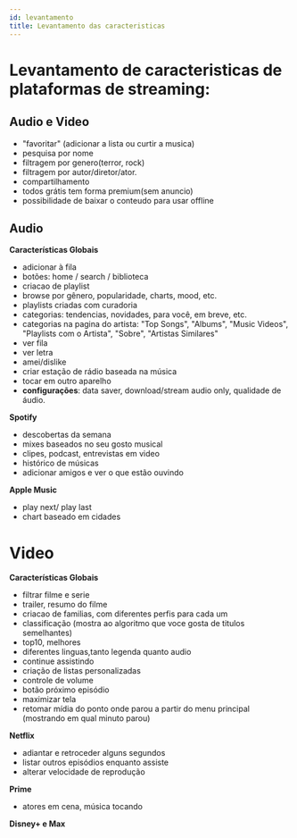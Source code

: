 ```yaml
---
id: levantamento
title: Levantamento das caracteristicas  
---
```


# Levantamento de caracteristicas de plataformas de streaming:

## Audio e Video
- "favoritar" (adicionar a lista ou curtir a musica)
- pesquisa por nome
- filtragem por genero(terror, rock)
- filtragem por autor/diretor/ator.
- compartilhamento
- todos grátis tem forma premium(sem anuncio)
- possibilidade de baixar o conteudo para usar offline


## Audio
**Características Globais**

- adicionar à fila
- botões: home / search / biblioteca
- criacao de playlist
- browse por gênero, popularidade, charts, mood, etc.
- playlists criadas com curadoria
- categorias: tendencias, novidades, para você, em breve, etc.
- categorias na pagina do artista: "Top Songs", "Albums", "Music Videos", "Playlists com o Artista", "Sobre", "Artistas Similares"
- ver fila
- ver letra
- amei/dislike
- criar estação de rádio baseada na música
- tocar em outro aparelho
- **configurações**: data saver, download/stream audio only, qualidade de áudio.


**Spotify**
- descobertas da semana
- mixes baseados no seu gosto musical
- clipes, podcast, entrevistas em video
- histórico de músicas  
- adicionar amigos e ver o que estão ouvindo


**Apple Music**

- play next/ play last
- chart baseado em cidades


# Video
**Características Globais**
- filtrar filme e serie
- trailer, resumo do filme
- criacao de familias, com diferentes perfis para cada um
- classificação (mostra ao algoritmo que voce gosta de titulos semelhantes)
- top10, melhores
- diferentes linguas,tanto legenda quanto audio
- continue assistindo
- criação de listas personalizadas
- controle de volume
- botão próximo episódio
- maximizar tela
- retomar mídia do ponto onde parou a partir do menu principal (mostrando em qual minuto parou)


**Netflix**
- adiantar e retroceder alguns segundos
- listar outros episódios enquanto assiste
- alterar velocidade de reprodução

  
**Prime**
- atores em cena, música tocando

**Disney+ e Max**





